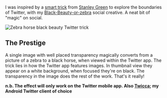 I was inspired by a [smart trick](http://metro.co.uk/2015/03/15/this-picture-is-more-confusing-but-logical-than-the-black-and-blue-dress-5104693/) from [Stanley Green](http://totallytransparent.tumblr.com/) to explore the boundaries of Twitter, with my [Black-Beauty-or-zebra](https://twitter.com/mxbrry/status/608737997002055680) social creative. A neat bit of "magic" on social.

<img src="/static/images/uploads/zebra-black-beauty/zebra-black-beauty-twitter.gif" alt="Zebra horse black beauty Twitter trick">

## The Prestige
A single image with well placed transparency magically converts from a picture of a zebra to a black horse, when viewed within the Twitter app. The trick lies in how the Twitter app features images. In thumbnail view they appear on a white background, when focused they're on black. The transparency in the image does the rest of the work. That's it really!

**n.b. The effect will only work on the Twitter mobile app. Also [Twicca](http://twicca.r246.jp/); my Android Twitter client of choice**